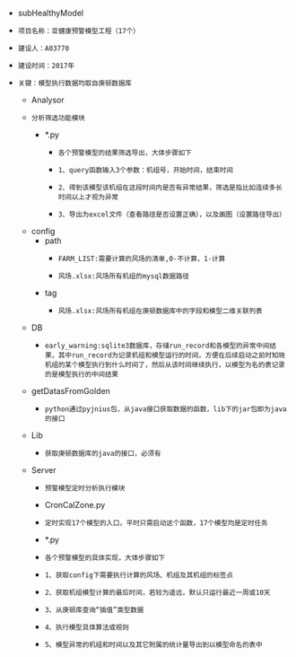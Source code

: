 - subHealthyModel
-     项目名称：亚健康预警模型工程（17个）
-     建设人：A03770
-     建设时间：2017年
-     关键：模型执行数据均取自庚顿数据库
  - Analysor
  -     分析筛选功能模块
    -  *.py
        -     各个预警模型的结果筛选导出，大体步骤如下
        -     1、query函数输入3个参数：机组号，开始时间，结束时间
        -     2、得到该模型该机组在这段时间内是否有异常结果，筛选是指比如连续多长时间以上才视为异常
        -     3、导出为excel文件（查看路径是否设置正确），以及画图（设置路径导出）
  - config
    - path
      -     FARM_LIST:需要计算的风场的清单,0-不计算，1-计算
      -     风场.xlsx:风场所有机组的mysql数据路径
    - tag
      -     风场.xlsx:风场所有机组在庚顿数据库中的字段和模型二维关联列表
  - DB 
    -     early_warning:sqlite3数据库，存储run_record和各模型的异常中间结果，其中run_record为记录机组和模型运行的时间，方便在后续启动之前时知晓机组的某个模型执行到什么时间了，然后从该时间继续执行，以模型为名的表记录的是模型执行的中间结果
  - getDatasFromGolden
    -     python通过pyjnius包，从java接口获取数据的函数，lib下的jar包即为java的接口
  - Lib
    -     获取庚顿数据库的java的接口，必须有
  - Server 
    -     预警模型定时分析执行模块
    -  CronCalZone.py
    -     定时实现17个模型的入口，平时只需启动这个函数，17个模型均是定时任务
    -  *.py
    -     各个预警模型的具体实现，大体步骤如下
    -     1、获取config下需要执行计算的风场、机组及其机组的标签点
    -     2、获取机组模型计算的最后时间，若较为遥远，默认只运行最近一周或10天
    -     3、从庚顿库查询“插值”类型数据
    -     4、执行模型具体算法或规则
    -     5、模型异常的机组和时间以及其它附属的统计量导出到以模型命名的表中

